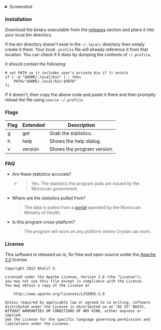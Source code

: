 <details>
<summary>Screenshot</summary>

![Screenshot of CoMa v0.1.0](https://i.imgur.com/16f7DYT.png "Screenshot of CoMa v0.1.0")

</details>

### Installation
Download the binary executable from the [releases](https://github.com/Jinzulen/CoMa/releases/tag/v0.1.0) section and place it into your local *bin* directory.

If the *bin* directory doesn't exist in the `~/.local/` directory then simply create it there. Your local `.profile` file will already reference it from that location. You can check if it does by dumping the contents of `~/.profile`.

It should contain the following:
```
# set PATH so it includes user's private bin if it exists
if [ -d "$HOME/.local/bin" ] ; then
    PATH="$HOME/.local/bin:$PATH"
fi
```

If it doesn't, then copy the above code and paste it there and then promptly reload the file using `source ~/.profile`.

### Flags
| Flag | Extended | Description
--- | --- | ---
g | get | Grab the statistics.
h | help | Shows the help dialog.
v | version | Shows the program version.

### FAQ
- Are these statistics accurate?
	- > Yes. The statistics the program pulls are issued by the Moroccan government.

- Where are the statistics pulled from?
	 > The data is pulled from a [portal](http://www.covidmaroc.ma/) operated by the Moroccan Ministry of Health.

- Is this program cross-platform?
	> The program will work on any platform where Crystal can work.

### License
This software is released as-is, for free and open-source under the [Apache 2.0](https://www.apache.org/licenses/LICENSE-2.0.html) license.

```
Copyright 2022 Khalil G.

Licensed under the Apache License, Version 2.0 (the "License");
you may not use this file except in compliance with the License.
You may obtain a copy of the License at

    http://www.apache.org/licenses/LICENSE-2.0

Unless required by applicable law or agreed to in writing, software
distributed under the License is distributed on an "AS IS" BASIS,
WITHOUT WARRANTIES OR CONDITIONS OF ANY KIND, either express or implied.
See the License for the specific language governing permissions and
limitations under the License.
```
